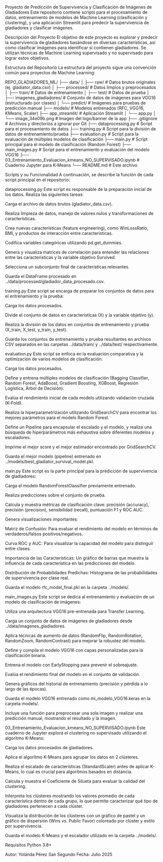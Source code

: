 Proyecto de Predicción de Supervivencia y Clasificación de Imágenes de Gladiadores
Este repositorio contiene scripts para el procesamiento de datos, entrenamiento de modelos de Machine Learning (clasificación y clustering), y una aplicación Streamlit para predecir la supervivencia de gladiadores y clasificar imágenes.

Descripción del Proyecto
El objetivo de este proyecto es explorar y predecir la supervivencia de gladiadores basándose en diversas características, así como clasificar imágenes para identificar si contienen gladiadores. Se utilizan técnicas de Machine Learning supervisado y no supervisado para lograr estos objetivos.

Estructura del Repositorio
La estructura del proyecto sigue una convención común para proyectos de Machine Learning:

REPO_GLADIADORES_ML/
├── data/
│   ├── raw/                  # Datos brutos originales (ej. gladiator_data.csv)
│   ├── processed/            # Datos limpios y preprocesados
│   ├── train/                # Datos de entrenamiento
│   ├── test/                 # Datos de prueba
│   ├── imagenes_gladiadores/ # Conjunto de datos de imágenes para VGG16 (estructurado por clases)
│   └── predict/              # Imágenes para pruebas de predicción manual
├── models/                   # Modelos entrenados (RFC, VGG16, KMeans, Scaler)
├── app_streamlit/            # Aplicación Streamlit
│   └── app.py
│   └── image_34e09b.png      # Imagen del logo/banner de la app
├── .gitignore                # Archivos y directorios a ignorar por Git
├── dataprocessing.py         # Script para el procesamiento de datos
├── training.py               # Script para la división de datos de entrenamiento/prueba
├── evaluation.py             # Script para la evaluación de múltiples modelos de clasificación
├── main.py                   # Script principal para el modelo de clasificación (Random Forest)
├── main_images.py            # Script para el entrenamiento y evaluación del modelo VGG16
├── 03_Entrenamiento_Evaluacion_kmeans_NO_SUPERVISADO.ipynb # Cuaderno Jupyter para K-Means
└── README.md                 # Este archivo

Scripts y su Funcionalidad
A continuación, se describe la función de cada script principal en el repositorio:

dataprocessing.py
Este script es responsable de la preparación inicial de los datos. Realiza las siguientes tareas:

Carga el archivo de datos brutos (gladiator_data.csv).

Realiza limpieza de datos, manejo de valores nulos y transformaciones de características.

Crea nuevas características (feature engineering), como WinLossRatio, BMI, y productos de interacción entre características.

Codifica variables categóricas utilizando pd.get_dummies.

Genera y visualiza matrices de correlación para entender las relaciones entre las características y la variable objetivo Survived.

Selecciona un subconjunto final de características relevantes.

Guarda el DataFrame procesado en ../data/processed/gladiador_data_procesado.csv.

training.py
Este script se encarga de preparar los conjuntos de datos para el entrenamiento y la prueba:

Carga los datos procesados.

Divide el conjunto de datos en características (X) y la variable objetivo (y).

Realiza la división de los datos en conjuntos de entrenamiento y prueba (X_train, X_test, y_train, y_test).

Guarda los conjuntos de entrenamiento y prueba resultantes en archivos CSV separados en las carpetas ../data/train/ y ../data/test/ respectivamente.

evaluation.py
Este script se enfoca en la evaluación comparativa y la optimización de varios modelos de clasificación:

Carga los datos procesados.

Define y entrena múltiples modelos de clasificación (Bagging Classifier, Random Forest, AdaBoost, Gradient Boosting, XGBoost, Regresión Logística, Árbol de Decisión).

Evalúa el rendimiento inicial de cada modelo utilizando validación cruzada (K-Fold).

Realiza la hiperparametrización utilizando GridSearchCV para encontrar los mejores parámetros para el modelo Random Forest.

Define un Pipeline para encapsular el escalado y el modelo, y realiza una búsqueda de hiperparámetros más exhaustiva sobre diferentes modelos y escaladores.

Imprime el mejor score y el mejor estimador encontrado por GridSearchCV.

Guarda el mejor modelo (pipeline) entrenado en ../models/best_gladiator_survival_model.pkl.

main.py
Este script es la parte principal para la predicción de supervivencia de gladiadores:

Carga el modelo RandomForestClassifier previamente entrenado.

Realiza predicciones sobre el conjunto de prueba.

Calcula y muestra métricas de clasificación clave: precisión (accuracy), precisión (precision), sensibilidad (recall), puntuación F1 y ROC AUC.

Genera visualizaciones importantes:

Matriz de Confusión: Para evaluar el rendimiento del modelo en términos de verdaderos/falsos positivos/negativos.

Curva ROC y AUC: Para visualizar la capacidad del modelo para distinguir entre clases.

Importancia de las Características: Un gráfico de barras que muestra la influencia de cada característica en las predicciones del modelo.

Distribución de Probabilidades Predichas: Histograma de las probabilidades de supervivencia por clase real.

Guarda el modelo rfc_model_final.pkl en la carpeta ../models/.

main_images.py
Este script se dedica al entrenamiento y evaluación de un modelo de clasificación de imágenes:

Utiliza una arquitectura VGG16 pre-entrenada para Transfer Learning.

Carga un conjunto de datos de imágenes de gladiadores desde ../data/imagenes_gladiadores.

Aplica técnicas de aumento de datos (RandomFlip, RandomRotation, RandomZoom, RandomContrast) para mejorar la robustez del modelo.

Define y compila el modelo VGG16 con capas personalizadas para la clasificación binaria.

Entrena el modelo con EarlyStopping para prevenir el sobreajuste.

Evalúa el rendimiento final del modelo en el conjunto de validación.

Genera gráficos del historial de entrenamiento (precisión y pérdida a lo largo de las épocas).

Guarda el modelo VGG16 entrenado como mi_modelo_VGG16.keras en la carpeta models/.

Incluye una función para preprocesar una sola imagen y realizar una predicción manual, mostrando el resultado y la imagen.

03_Entrenamiento_Evaluacion_kmeans_NO_SUPERVISADO.ipynb
Este cuaderno de Jupyter explora el clustering no supervisado utilizando el algoritmo K-Means:

Carga los datos procesados de gladiadores.

Aplica el algoritmo K-Means para agrupar los datos en 2 clústeres.

Realiza el escalado de características (StandardScaler) antes de aplicar K-Means, lo cual es crucial para algoritmos basados en distancia.

Calcula y muestra el Coeficiente de Silueta para evaluar la calidad del clustering.

Interpreta los clústeres mostrando los valores promedio de cada característica dentro de cada grupo, lo que permite caracterizar qué tipo de gladiadores pertenecen a cada clúster.

Visualiza la distribución de los clústeres con un gráfico de pastel y un gráfico de dispersión (Wins vs. Public Favor) coloreado por clúster y estilo por supervivencia.

Guarda el modelo K-Means y el escalador utilizado en la carpeta ../models/.

Requisitos
Python 3.8+

Autor: Yolanda Pérez San Segundo
Fecha: Julio 2025
